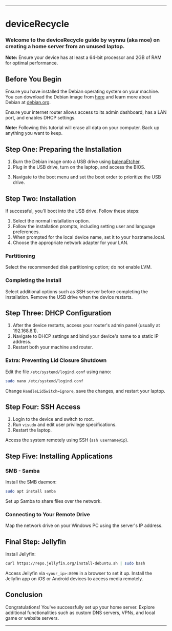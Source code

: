 ---

# deviceRecycle

### Welcome to the deviceRecycle guide by wynnu (aka moe) on creating a home server from an unused laptop.

**Note:** Ensure your device has at least a 64-bit processor and 2GB of RAM for optimal performance.

## Before You Begin

Ensure you have installed the Debian operating system on your machine. You can download the Debian image from [here](https://github.com/wynnucodesthings/deviceRecycle/network/dependencies) and learn more about Debian at [debian.org](https://www.debian.org/).

Ensure your internet router allows access to its admin dashboard, has a LAN port, and enables DHCP settings.

**Note:** Following this tutorial will erase all data on your computer. Back up anything you want to keep.

## Step One: Preparing the Installation

1. Burn the Debian image onto a USB drive using [balenaEtcher](https://etcher.balena.io/).
2. Plug in the USB drive, turn on the laptop, and access the BIOS.

<!-- ![BIOS](path_to_your_image) -->

3. Navigate to the boot menu and set the boot order to prioritize the USB drive.

## Step Two: Installation

If successful, you'll boot into the USB drive. Follow these steps:

1. Select the normal installation option.
2. Follow the installation prompts, including setting user and language preferences.
3. When prompted for the local device name, set it to your hostname.local.
4. Choose the appropriate network adapter for your LAN.

<!-- ![Installation](path_to_your_image) -->

### Partitioning

Select the recommended disk partitioning option; do not enable LVM.

<!-- ![Partitioning](path_to_your_image) -->

### Completing the Install

Select additional options such as SSH server before completing the installation. Remove the USB drive when the device restarts.

<!-- ![Completing Install](path_to_your_image) -->

## Step Three: DHCP Configuration

1. After the device restarts, access your router's admin panel (usually at 192.168.8.1).
2. Navigate to DHCP settings and bind your device's name to a static IP address.
3. Restart both your machine and router.

<!-- ![DHCP Configuration](path_to_your_image) -->

### Extra: Preventing Lid Closure Shutdown

Edit the file `/etc/systemd/logind.conf` using nano:

```bash
sudo nano /etc/systemd/logind.conf
```

Change `HandleLidSwitch=ignore`, save the changes, and restart your laptop.

<!-- ![Lid Closure](path_to_your_image) -->

## Step Four: SSH Access

1. Login to the device and switch to root.
2. Run `visudo` and edit user privilege specifications.
3. Restart the laptop.

Access the system remotely using SSH (`ssh username@ip`).

<!-- ![SSH Access](path_to_your_image) -->

## Step Five: Installing Applications

### SMB - Samba

Install the SMB daemon:

```bash
sudo apt install samba
```

Set up Samba to share files over the network.

<!-- ![Samba](path_to_your_image) -->

### Connecting to Your Remote Drive

Map the network drive on your Windows PC using the server's IP address.

<!-- ![Remote Drive](path_to_your_image) -->

## Final Step: Jellyfin

Install Jellyfin:

```bash
curl https://repo.jellyfin.org/install-debuntu.sh | sudo bash
```

Access Jellyfin via `<your_ip>:8096` in a browser to set it up. Install the Jellyfin app on iOS or Android devices to access media remotely.

<!-- ![Jellyfin](path_to_your_image) -->

## Conclusion

Congratulations! You've successfully set up your home server. Explore additional functionalities such as custom DNS servers, VPNs, and local game or website servers.

<!-- ![Conclusion](path_to_your_image) -->

---